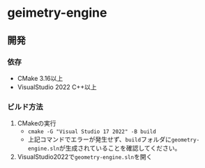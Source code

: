 # geimetry-engine

## 開発

### 依存

- CMake 3.16以上
- VisualStudio 2022 C++以上

### ビルド方法

1. CMakeの実行
    - `cmake -G "Visual Studio 17 2022" -B build`
    - 上記コマンドでエラーが発生せず、`build`フォルダに`geometry-engine.sln`が生成されていることを確認してください。
2. VisualStudio2022で`geometry-engine.sln`を開く